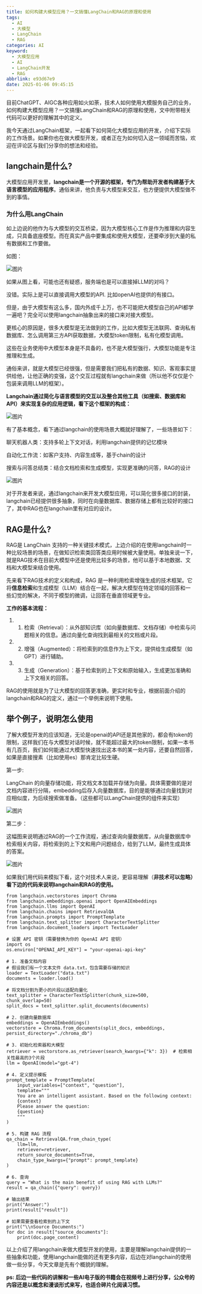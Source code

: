 ```yaml
---
title: 如何构建大模型应用？一文搞懂LangChain和RAG的原理和使用
tags:
  - AI
  - 大模型
  - LangChain
  - RAG
categories: AI
keyword:
  - 大模型应用
  - AI
  - LangChain开发
  - RAG
abbrlink: e93d67e9
date: 2025-01-06 09:45:15
---
```


目前ChatGPT、AIGC各种应用如火如荼，技术人如何使用大模服务自己的业务，如何构建大模型应用？一文搞懂LangChain和RAG的原理和使用，文中附带相关代码可以更好的理解其中的定义。

我今天通过LangChain框架，一起看下如何简化大模型应用的开发，介绍下实际的工作场景。如果你也在做大模型开发，或者正在为如何切入这一领域而苦恼，欢迎在评论区与我们分享你的想法和经验。

## langchain是什么?

大模型应用开发里，**langchain是一个开源的框架，专门为帮助开发者构建基于大语言模型的应用程序**。通俗来讲，他负责与大模型来交互，也方便提供大模型做不到的事情。

### 为什么用LangChain

如上边说的他作为与大模型的交互桥梁，因为大模型核心工作是作为推理和内容生成，只具备底座模型。而在真实产品中要集成和使用大模型，还要牵涉到大量的私有数据和工作要做。

如图：

![图片](https://raw.githubusercontent.com/zhulg/allpic/master/640-20250106095026224)

如果从图上看，可能也还有疑惑，服务端也是可以直接掉LLM的对吗？

没错。实际上是可以直接调用大模型的API. 比如openAI也提供的有接口。

但是，由于大模型有这么多，国内外成千上万，也不可能把大模型自己的API都学一遍吧？完全可以使用langchain抽象出来的接口来对接大模型。

更核心的原因是，很多大模型是无法做到的工作，比如大模型无法联网、查询私有数据库、怎么调用第三方API获取数据，大模型token限制，私有化模型调用。

这些在业务使用中大模型本身是不具备的，也不是大模型强行，大模型功能是专注推理和生成。

通俗来讲，就是大模型已经很强，但是需要我们把私有的数据、知识、客观事实提供给他，让他正确的变强，这个交互过程就有langchain来做（所以他不仅仅是个包装来调用LLM的框架）。

**Langchain通过简化与语言模型的交互以及整合其他工具（如搜索、数据库和API）来实现复杂的应用逻辑，看下这个框架的构成：**

![图片](https://raw.githubusercontent.com/zhulg/allpic/master/640-20250106094935407)

有了基本概念，看下通过langchain的使用场景大概就好理解了，一些场景如下：

聊天机器人类：支持多轮上下文对话，利用langchain提供的记忆模块 

自动化工作流：如客户支持、内容生成等，基于chain的设计

搜索与问答总结类：结合文档检索和生成模型，实现更准确的问答，RAG的设计

![图片](https://raw.githubusercontent.com/zhulg/allpic/master/640-20250106094902717)



对于开发者来说，通过langchain来开发大模型应用，可以简化很多接口的封装，langchain已经提供很多抽象，同时在向量数据库、数据存储上都有比较好的接口了，其中RAG也在langchain里有对应的设计。

## RAG是什么?

RAG是 LangChain 支持的一种关键技术模式，上边介绍的在使用langchain时一种比较场景的场景，在做知识检索类回答类应用时候被大量使用。单独来说一下，就是RAG技术在目前大模型中还是使用比较多的场景，他可以基于本地数据、文档和大模型来结合使用。

先来看下RAG技术的定义和构成，RAG 是一种利用检索增强生成的技术框架。它将**信息检索**和生成模型（LLM）结合在一起，解决大模型在特定领域的回答和一些幻觉的解决，不同于模型的微调，让回答在垂直领域更专业。

**工作的基本流程：**

1. 1. 检索（Retrieval）：从外部知识库（如向量数据库、文档存储）中检索与问题相关的信息。通过向量化查询找到最相关的文档或片段。
2. 2. 增强（Augmented）：将检索到的信息作为上下文，提供给生成模型（如 GPT）进行辅助。
3. 3. 生成（Generation）：基于检索到的上下文和原始输入，生成更加准确和上下文相关的回答。

RAG的使用就是为了让大模型的回答更准确，更实时和专业，根据前面介绍的langchain和RAG的定义，通过一个举例来说明下使用。

## 举个例子，说明怎么使用

了解大模型开发的应该知道，无论是openai的API还是其他家的，都会有token的限制，这样我们在与大模型对话时候，就不能超过最大的token限制，如果一本书有几百页，我们如何能通过大模型快速找出这本书的某一处内容，还要自然回答，如果是直接搜素（比如使用es）那肯定比较生硬。

第一步:

 LangChain 的向量存储功能，将文档文本加载并存储为向量。具体需要做的是对文档内容进行分隔，embedding后存入向量数据库，目的是能够通过向量找到对应相似度，为后续搜索做准备。（这些都可以LangChain提供的组件来实现）

![图片](https://raw.githubusercontent.com/zhulg/allpic/master/640-20250106094902759)



第二步：

这幅图来说明通过RAG的一个工作流程，通过查询向量数据库，从向量数据库中检索相关内容，将检索到的上下文和用户问题结合，给到了LLM，最终生成具体的答案。

![图片](https://raw.githubusercontent.com/zhulg/allpic/master/640-20250106095046024)



如果我们用代码来模拟下看，这个对技术人来说，更容易理解（**非技术可以忽略）看下边的代码来说明langchain和RAG的使用。**

 

```
from langchain.vectorstores import Chroma
from langchain.embeddings.openai import OpenAIEmbeddings
from langchain.llms import OpenAI
from langchain.chains import RetrievalQA
from langchain.prompts import PromptTemplate
from langchain.text_splitter import CharacterTextSplitter
from langchain.document_loaders import TextLoader

# 设置 API 密钥（需要替换为你的 OpenAI API 密钥）
import os
os.environ["OPENAI_API_KEY"] = "your-openai-api-key"

# 1. 准备文档内容
# 假设我们有一个文本文件 data.txt，包含需要存储的知识
loader = TextLoader("data.txt")
documents = loader.load()

# 将文档分割为更小的片段以适配向量化
text_splitter = CharacterTextSplitter(chunk_size=500, chunk_overlap=50)
split_docs = text_splitter.split_documents(documents)

# 2. 创建向量数据库
embeddings = OpenAIEmbeddings()
vectorstore = Chroma.from_documents(split_docs, embeddings, persist_directory="./chroma_db")

# 3. 初始化检索器和大模型
retriever = vectorstore.as_retriever(search_kwargs={"k": 3})  # 检索相关性最高的3个片段
llm = OpenAI(model="gpt-4")

# 4. 定义提示模板
prompt_template = PromptTemplate(
    input_variables=["context", "question"],
    template="""
    You are an intelligent assistant. Based on the following context:
    {context}
    Please answer the question:
    {question}
    """
)

# 5. 构建 RAG 流程
qa_chain = RetrievalQA.from_chain_type(
    llm=llm,
    retriever=retriever,
    return_source_documents=True,
    chain_type_kwargs={"prompt": prompt_template}
)

# 6. 查询
query = "What is the main benefit of using RAG with LLMs?"
result = qa_chain({"query": query})

# 输出结果
print("Answer:")
print(result["result"])

# 如果需要查看检索到的上下文
print("\\nSource Documents:")
for doc in result["source_documents"]:
    print(doc.page_content)
```



以上介绍了用langchain来做大模型开发的使用，主要是理解langchain提供的一些抽象和功能，使用langchain能做的还有更多内容，后边在对langchain的使用做一些分享，今天文章是先有个概貌的理解。

**ps: 后边一些代码的讲解和一些AI电子版的书籍会在视频号上进行分享，公众号的内容还是以概念和漫谈形式来写，也适合碎片化阅读习惯。**
